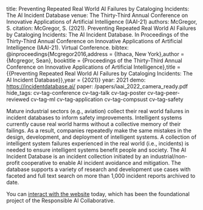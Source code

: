 title: Preventing Repeated Real World AI Failures by Cataloging Incidents: The AI Incident Database
venue: The Thirty-Third Annual Conference on Innovative Applications of Artificial Intelligence (IAAI-21)
authors: McGregor, S.
citation: McGregor, S. (2021). Preventing Repeated Real World AI Failures by Cataloging Incidents: The AI Incident Database. In Proceedings of the Thirty-Third Annual Conference on Innovative Applications of Artificial Intelligence (IAAI-21). Virtual Conference.
bibtex: @inproceedings{Mcgregor2016,address = {Ithaca, New York},author = {Mcgregor, Sean}, booktitle = {Proceedings of the Thirty-Third Annual Conference on Innovative Applications of Artificial Intelligence},title = {{Preventing Repeated Real World AI Failures by Cataloging Incidents: The AI Incident Database}},year = {2021}}
year: 2021
demo: https://incidentdatabase.ai/
paper: /papers/iaai_2022_camera_ready.pdf
hide_tags: cv-tag-conference cv-tag-talk cv-tag-poster cv-tag-peer-reviewed cv-tag-ml cv-tag-application cv-tag-compsust cv-tag-safety

Mature industrial sectors (e.g., aviation) collect their real world failures in incident databases to inform safety improvements. Intelligent systems currently cause real world harms without a collective memory of their failings. As a result, companies repeatedly make the same mistakes in the design, development, and deployment of intelligent systems. A collection of intelligent system failures experienced in the real world (i.e., incidents) is needed to ensure intelligent systems benefit people and society. The AI Incident Database is an incident collection initiated by an industrial/non-profit cooperative to enable AI incident avoidance and mitigation. The database supports a variety of research and development use cases with faceted and full text search on more than 1,000 incident reports archived to date.

You can [interact with the website](https://incidentdatabase.ai/) today, which has been the foundational project of the Responsible AI Collaborative.
